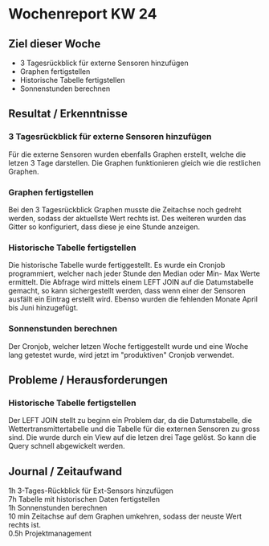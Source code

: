 # Wochenreport KW 24

## Ziel dieser Woche
* 3 Tagesrückblick für externe Sensoren hinzufügen  
* Graphen fertigstellen  
* Historische Tabelle fertigstellen
* Sonnenstunden berechnen

## Resultat / Erkenntnisse

### 3 Tagesrückblick für externe Sensoren hinzufügen

Für die externe Sensoren wurden ebenfalls Graphen erstellt, welche die letzen 3 Tage darstellen. Die Graphen funktionieren gleich wie die restlichen Graphen.

### Graphen fertigstellen
Bei den 3 Tagesrückblick Graphen musste die Zeitachse noch gedreht werden, sodass der aktuellste Wert rechts ist. Des weiteren wurden das Gitter so konfiguriert, dass diese je eine Stunde anzeigen.

### Historische Tabelle fertigstellen

Die historische Tabelle wurde fertiggestellt. Es wurde ein Cronjob programmiert, welcher nach jeder Stunde den Median oder Min- Max Werte ermittelt. Die Abfrage wird mittels einem LEFT JOIN auf die Datumstabelle gemacht, so kann sichergestellt werden, dass wenn einer der Sensoren ausfällt ein Eintrag erstellt wird. Ebenso wurden die fehlenden Monate April bis Juni hinzugefügt.

### Sonnenstunden berechnen

Der Cronjob, welcher letzen Woche fertiggestellt wurde und eine Woche lang getestet wurde, wird jetzt im "produktiven" Cronjob verwendet.
## Probleme / Herausforderungen
### Historische Tabelle fertigstellen
Der LEFT JOIN stellt zu beginn ein Problem dar, da die Datumstabelle, die Wettertransmittertabelle und die Tabelle für die externen Sensoren zu gross sind. Die wurde durch ein View auf die letzen drei Tage gelöst. So kann die Query schnell abgewickelt werden.

## Journal / Zeitaufwand
1h 3-Tages-Rückblick für Ext-Sensors hinzufügen  
7h Tabelle mit historischen Daten fertigstellen  
1h Sonnenstunden berechnen  
10 min Zeitachse auf dem Graphen umkehren, sodass der neuste Wert rechts ist.  
0.5h Projektmanagement
